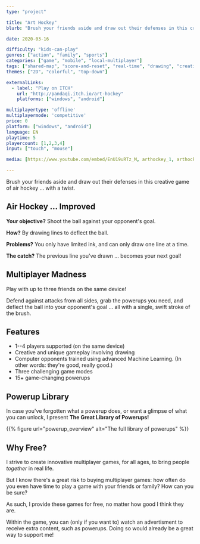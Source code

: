 ```yaml
---
type: "project"

title: "Art Hockey"
blurb: "Brush your friends aside and draw out their defenses in this creative game of air hockey ... with a twist"

date: 2020-03-16

difficulty: "kids-can-play"
genres: ["action", "family", "sports"]
categories: ["game", "mobile", "local-multiplayer"]
tags: ["shared-map", "score-and-reset", "real-time", "drawing", "creative", "chaos", "game-modes", "powerups"]
themes: ["2D", "colorful", "top-down"]

externalLinks:
  - label: "Play on ITCH"
    url: "http://pandaqi.itch.io/art-hockey"
    platforms: ["windows", "android"]

multiplayertype: 'offline'
multiplayermode: 'competitive'
price: 0
platform: ["windows", "android"]
language: EN
playtime: 5
playercount: [1,2,3,4]
input: ["touch", "mouse"]

media: [https://www.youtube.com/embed/EnU19uRTz_M, arthockey_1, arthockey_2, arthockey_3, arthockey_4, arthockey_5, arthockey_6, arthockey_7, arthockey_8]

---
```


Brush your friends aside and draw out their defenses in this creative game of air hockey ... with a twist.

<!-- <p>Up to four creative painters, rapid and nimble, must defend their goal in air hockey, and make their opponents tremble</p> -->
<!-- <p>Up to 4 creative and swift painters must defend their goal in a wild game of air hockey.</p> -->
<!-- <p>Air hockey for 1-4 players ... with a twist.</p> -->

## Air Hockey ... Improved

**Your objective?** Shoot the ball against your opponent's goal.

**How?** By drawing lines to deflect the ball.

**Problems?** You only have limited ink, and can only draw one line at a time.

**The catch?** The previous line you've drawn ... becomes your next goal!

## Multiplayer Madness

Play with up to three friends on the same device!

Defend against attacks from all sides, grab the powerups you need, and deflect the ball into your opponent's goal ... all with a single, swift stroke of the brush.

## Features

- 1--4 players supported (on the same device)
- Creative and unique gameplay involving drawing
- Computer opponents trained using advanced Machine Learning. (In other words: they're good, really good.)
- Three challenging game modes
- 15+ game-changing powerups

## Powerup Library

In case you've forgotten what a powerup does, or want a glimpse of what you can unlock, I present **The Great Library of Powerups!**

{{% figure url="powerup_overview" alt="The full library of powerups" %}} 

## Why Free?

I strive to create innovative multiplayer games, for all ages, to bring people _together_ in real life.

But I know there's a great risk to buying multiplayer games: how often do you even have time to play a game with your friends or family? How can you be sure?

As such, I provide these games for free, no matter how good I think they are.

Within the game, you can (only if you want to) watch an advertisment to receive extra content, such as powerups. Doing so would already be a great way to support me!